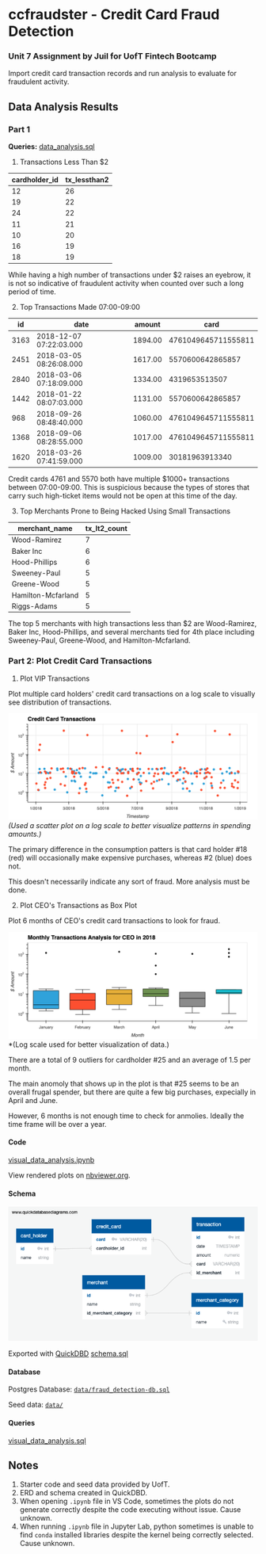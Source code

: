 # ccfraudster - Credit Card Fraud Detection

### Unit 7 Assignment by Juil for UofT Fintech Bootcamp

Import credit card transaction records and run analysis to evaluate for fraudulent activity.

## Data Analysis Results

### Part 1

**Queries:** [data_analysis.sql](query/data_analysis.sql)

1. Transactions Less Than $2

|cardholder_id|tx_lessthan2|
|-------------|------------|
|12|26|
|19|22|
|24|22|
|11|21|
|10|20|
|16|19|
|18|19|

While having a high number of transactions under $2 raises an eyebrow, it is not so indicative of fraudulent activity when counted over such a long period of time.

2. Top Transactions Made 07:00-09:00

|id|date|amount|card|
|--|----|------|----|
|3163|2018-12-07 07:22:03.000|1894.00|4761049645711555811|
|2451|2018-03-05 08:26:08.000|1617.00|5570600642865857|
|2840|2018-03-06 07:18:09.000|1334.00|4319653513507|
|1442|2018-01-22 08:07:03.000|1131.00|5570600642865857|
|968|2018-09-26 08:48:40.000|1060.00|4761049645711555811|
|1368|2018-09-06 08:28:55.000|1017.00|4761049645711555811|
|1620|2018-03-26 07:41:59.000|1009.00|30181963913340|

Credit cards 4761 and 5570 both have multiple $1000+ transactions between 07:00-09:00. This is suspicious because the types of stores that carry such high-ticket items would not be open at this time of the day. 

3. Top Merchants Prone to Being Hacked Using Small Transactions

|merchant_name|tx_lt2_count|
|-------------|------------|
|Wood-Ramirez|7|
|Baker Inc|6|
|Hood-Phillips|6|
|Sweeney-Paul|5|
|Greene-Wood|5|
|Hamilton-Mcfarland|5|
|Riggs-Adams|5|

The top 5 merchants with high transactions less than $2 are Wood-Ramirez, Baker Inc, Hood-Phillips, and several merchants tied for 4th place including Sweeney-Paul, Greene-Wood, and Hamilton-Mcfarland.

### Part 2: Plot Credit Card Transactions

1. Plot VIP Transactions

Plot multiple card holders' credit card transactions on a log scale to visually see distribution of transactions.

![Combined scatter plot.](images/combined_cc_tx.png) 
*(Used a scatter plot on a log scale to better visualize patterns in spending amounts.)*

The primary difference in the consumption patters is that card holder #18 (red) will occasionally make expensive purchases, whereas #2 (blue) does not.

This doesn't necessarily indicate any sort of fraud. More analysis must be done.

2. Plot CEO's Transactions as Box Plot

Plot 6 months of CEO's credit card transactions to look for fraud.

![Box plot of monthly transactions](images/ceo_tx.png)
*(Log scale used for better visualization of data.)

There are a total of 9 outliers for cardholder #25 and an average of 1.5 per month.

The main anomoly that shows up in the plot is that #25 seems to be an overall frugal spender, but there are quite a few big purchases, expecially in April and June.

However, 6 months is not enough time to check for anmolies. Ideally the time frame will be over a year.


#### Code 

[visual_data_analysis.ipynb](visual_data_analysis.ipynb)

View rendered plots on [nbviewer.org](https://nbviewer.org/github/juil/ccfraudster/blob/main/visual_data_analysis.ipynb).

#### Schema

![ERD Diagram](images/schema.png)

Exported with [QuickDBD](https://app.quickdatabasediagrams.com/#/d/8JR3xd)
[schema.sql](data/schema.sql)

#### Database 

Postgres Database: [`data/fraud_detection-db.sql`](data/fraud_detection-db.sql`)

Seed data: [`data/`](data/)

#### Queries

[visual_data_analysis.sql](query/visual_data_analysis.sql)


## Notes
1. Starter code and seed data provided by UofT. 
2. ERD and schema created in QuickDBD.
3. When opening `.ipynb` file in VS Code, sometimes the plots do not generate correctly despite the code executing without issue. Cause unknown.
4. When running `.ipynb` file in Jupyter Lab, python sometimes is unable to find `conda` installed libraries despite the kernel being correctly selected. Cause unknown.
